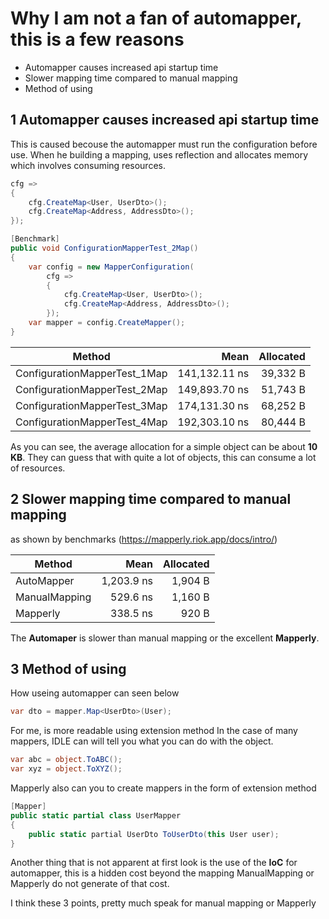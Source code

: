 # Why I am not a fan of automapper, this is a few reasons

- Automapper causes increased api startup time
- Slower mapping time compared to manual mapping
- Method of using

## 1 Automapper causes increased api startup time
This is caused becouse the automapper must  run the configuration before use.
When he building a mapping, uses reflection and allocates memory which involves consuming resources.

```c#
cfg =>
{
    cfg.CreateMap<User, UserDto>();
    cfg.CreateMap<Address, AddressDto>();
});
```

```c#
[Benchmark]
public void ConfigurationMapperTest_2Map()
{
    var config = new MapperConfiguration(
        cfg =>
        {
            cfg.CreateMap<User, UserDto>();
            cfg.CreateMap<Address, AddressDto>();
        });
    var mapper = config.CreateMapper();
}
```

|                                            Method |          Mean | Allocated |
|-------------------------------------------------- |--------------:|----------:|
|                      ConfigurationMapperTest_1Map | 141,132.11 ns |  39,332 B |
|                      ConfigurationMapperTest_2Map | 149,893.70 ns |  51,743 B |
|                      ConfigurationMapperTest_3Map | 174,131.30 ns |  68,252 B |
|                      ConfigurationMapperTest_4Map | 192,303.10 ns |  80,444 B |

As you can see, the average allocation for a simple object can be about **10 KB**.
They can guess that with quite a lot of objects, this can consume a lot of resources.

## 2 Slower mapping time compared to manual mapping
as shown by benchmarks (https://mapperly.riok.app/docs/intro/)

|Method	       | Mean           | Allocated |
| ------------ | -------------: | --------: |
|AutoMapper    |	1,203.9 ns  | 1,904 B   |
|ManualMapping |	529.6 ns    | 1,160 B   |
|Mapperly      |	338.5 ns    | 920 B     |

The **Automaper** is slower than manual mapping or the 
excellent **Mapperly**.

## 3 Method of using
How useing automapper can seen below

```c#
var dto = mapper.Map<UserDto>(User);
```

For me, is more readable using extension method
In the case of many mappers, IDLE can will tell you what you can do with the object. 

```c#
var abc = object.ToABC();
var xyz = object.ToXYZ();
```

Mapperly also can you to create mappers in the form of extension method

```c#
[Mapper]
public static partial class UserMapper
{
    public static partial UserDto ToUserDto(this User user);
}
```

Another thing that is not apparent at first look is the use of the **IoC** for automapper, 
this is a hidden cost beyond the mapping
ManualMapping or Mapperly do not generate of that cost.

I think these 3 points, pretty much speak for manual mapping or Mapperly